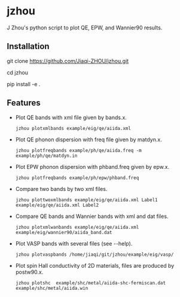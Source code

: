 # jzhou
J Zhou's python script to plot QE, EPW, and Wannier90 results. 

## Installation


git clone https://github.com/Jiaqi-ZHOU/jzhou.git

cd jzhou

pip install -e .

## Features

- Plot QE bands with xml file given by bands.x. 

  ```jzhou plotxmlbands example/eig/qe/aiida.xml```

- Plot QE phonon dispersion with freq file given by matdyn.x. 

  ```jzhou plotfreqbands example/ph/qe/aiida.freq -m example/ph/qe/matdyn.in```
- Plot EPW phonon dispersion with phband.freq given by epw.x.

  ```jzhou plotfreqbands example/ph/epw/phband.freq```

- Compare two bands by two xml files.

  ```jzhou plottwoxmlbands example/eig/qe/aiida.xml Label1 example/eig/qe/aiida.xml Label2```

- Compare QE bands and Wannier bands with xml and dat files. 

  ```jzhou plotxmlwanbands example/eig/qe/aiida.xml   example/eig/wannier90/aiida_band.dat```

- Plot VASP bands with several files (see --help).

  ```jzhou plotvaspbands /home/jiaqi/git/jzhou/example/eig/vasp/```
- Plot spin Hall conductivity of 2D materials, files are produced by postw90.x.

  ```jzhou plotshc  example/shc/metal/aiida-shc-fermiscan.dat  example/shc/metal/aiida.win```

